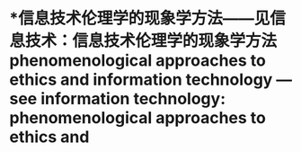 # \*信息技术伦理学的现象学方法——见信息技术：信息技术伦理学的现象学方法 phenomenological approaches to ethics and information technology — see information technology: phenomenological approaches to ethics and
